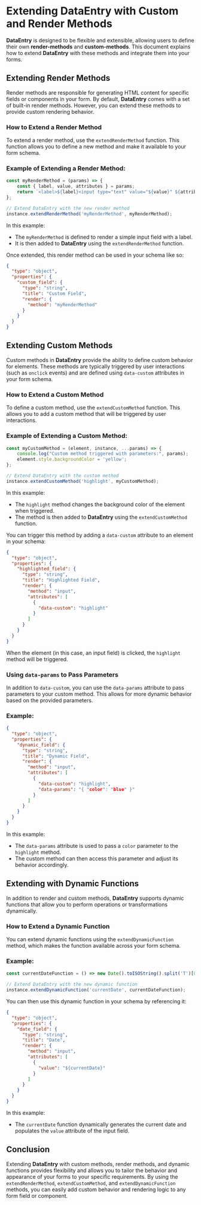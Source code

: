 
# Extending DataEntry with Custom and Render Methods

**DataEntry** is designed to be flexible and extensible, allowing users to define their own **render-methods** and **custom-methods**. This document explains how to extend **DataEntry** with these methods and integrate them into your forms.

## Extending Render Methods

Render methods are responsible for generating HTML content for specific fields or components in your form. By default, **DataEntry** comes with a set of built-in render methods. However, you can extend these methods to provide custom rendering behavior.

### How to Extend a Render Method

To extend a render method, use the `extendRenderMethod` function. This function allows you to define a new method and make it available to your form schema.

### Example of Extending a Render Method:

```javascript
const myRenderMethod = (params) => {
    const { label, value, attributes } = params;
    return `<label>${label}<input type="text" value="${value}" ${attributes}></label>`;
};

// Extend DataEntry with the new render method
instance.extendRenderMethod('myRenderMethod', myRenderMethod);
```

In this example:
- The `myRenderMethod` is defined to render a simple input field with a label.
- It is then added to **DataEntry** using the `extendRenderMethod` function.

Once extended, this render method can be used in your schema like so:

```json
{
  "type": "object",
  "properties": {
    "custom_field": {
      "type": "string",
      "title": "Custom Field",
      "render": {
        "method": "myRenderMethod"
      }
    }
  }
}
```

## Extending Custom Methods

Custom methods in **DataEntry** provide the ability to define custom behavior for elements. These methods are typically triggered by user interactions (such as `onclick` events) and are defined using `data-custom` attributes in your form schema.

### How to Extend a Custom Method

To define a custom method, use the `extendCustomMethod` function. This allows you to add a custom method that will be triggered by user interactions.

### Example of Extending a Custom Method:

```javascript
const myCustomMethod = (element, instance, ...params) => {
    console.log("Custom method triggered with parameters:", params);
    element.style.backgroundColor = 'yellow';
};

// Extend DataEntry with the custom method
instance.extendCustomMethod('highlight', myCustomMethod);
```

In this example:
- The `highlight` method changes the background color of the element when triggered.
- The method is then added to **DataEntry** using the `extendCustomMethod` function.

You can trigger this method by adding a `data-custom` attribute to an element in your schema:

```json
{
  "type": "object",
  "properties": {
    "highlighted_field": {
      "type": "string",
      "title": "Highlighted Field",
      "render": {
        "method": "input",
        "attributes": [
          {
            "data-custom": "highlight"
          }
        ]
      }
    }
  }
}
```

When the element (in this case, an input field) is clicked, the `highlight` method will be triggered.

### Using `data-params` to Pass Parameters

In addition to `data-custom`, you can use the `data-params` attribute to pass parameters to your custom method. This allows for more dynamic behavior based on the provided parameters.

### Example:

```json
{
  "type": "object",
  "properties": {
    "dynamic_field": {
      "type": "string",
      "title": "Dynamic Field",
      "render": {
        "method": "input",
        "attributes": [
          {
            "data-custom": "highlight",
            "data-params": "{ "color": "blue" }"
          }
        ]
      }
    }
  }
}
```

In this example:
- The `data-params` attribute is used to pass a `color` parameter to the `highlight` method.
- The custom method can then access this parameter and adjust its behavior accordingly.

## Extending with Dynamic Functions

In addition to render and custom methods, **DataEntry** supports dynamic functions that allow you to perform operations or transformations dynamically.

### How to Extend a Dynamic Function

You can extend dynamic functions using the `extendDynamicFunction` method, which makes the function available across your form schema.

### Example:

```javascript
const currentDateFunction = () => new Date().toISOString().split('T')[0];

// Extend DataEntry with the new dynamic function
instance.extendDynamicFunction('currentDate', currentDateFunction);
```

You can then use this dynamic function in your schema by referencing it:

```json
{
  "type": "object",
  "properties": {
    "date_field": {
      "type": "string",
      "title": "Date",
      "render": {
        "method": "input",
        "attributes": [
          {
            "value": "${currentDate}"
          }
        ]
      }
    }
  }
}
```

In this example:
- The `currentDate` function dynamically generates the current date and populates the `value` attribute of the input field.

## Conclusion

Extending **DataEntry** with custom methods, render methods, and dynamic functions provides flexibility and allows you to tailor the behavior and appearance of your forms to your specific requirements. By using the `extendRenderMethod`, `extendCustomMethod`, and `extendDynamicFunction` methods, you can easily add custom behavior and rendering logic to any form field or component.
